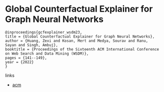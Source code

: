 # Global Counterfactual Explainer for Graph Neural Networks

```
@inproceedings{gcfexplainer_wsdm23,
title = {Global Counterfactual Explainer for Graph Neural Networks},
author = {Huang, Zexi and Kosan, Mert and Medya, Sourav and Ranu, Sayan and Singh, Ambuj},
booktitle = {Proceedings of the Sixteenth ACM International Conference on Web Search and Data Mining (WSDM)},
pages = {141--149},
year = {2022}
}
```

links
- [acm](https://dl.acm.org/doi/10.1145/3539597.3570376)

